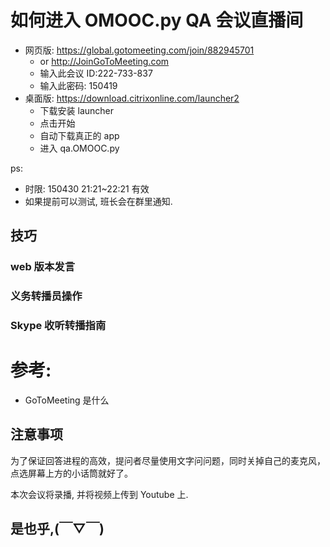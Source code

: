 # 如何进入 OMOOC.py QA 会议直播间 

- 网页版: https://global.gotomeeting.com/join/882945701
  + or  http://JoinGoToMeeting.com
  + 输入此会议 ID:222-733-837
  + 输入此密码: 150419
- 桌面版: https://download.citrixonline.com/launcher2
  + 下载安装 launcher
  + 点击开始
  + 自动下载真正的 app
  + 进入 qa.OMOOC.py

ps:

- 时限: 150430 21:21~22:21 有效
- 如果提前可以测试, 班长会在群里通知.


## 技巧

### web 版本发言


### 义务转播员操作

### Skype 收听转播指南


# 参考:

-  GoToMeeting 是什么


## 注意事项

为了保证回答进程的高效，提问者尽量使用文字问问题，同时关掉自己的麦克风，点选屏幕上方的小话筒就好了。


本次会议将录播, 并将视频上传到 Youtube 上.


## 是也乎,(￣▽￣)

